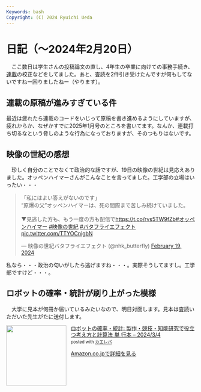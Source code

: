 ```yaml
---
Keywords: bash
Copyright: (C) 2024 Ryuichi Ueda
---
```


# 日記（〜2024年2月20日）

　ここ数日は学生さんの投稿論文の直し、4年生の卒業に向けての事務手続き、[連載](/?page=sd_rusty_bash)の校正などをしてました。あと、査読を2件引き受けたんですが何もしてないですねー困りましたねー（やります）。

## 連載の原稿が進みすぎている件

最近は疲れたら連載のコードをいじって原稿を書き進めるようにしていますが、疲れからか、なぜかすでに2025年1月号のところを書いてます。なんか、連載打ち切るなという脅しのような行為になっておりますが、そのつもりはないです。

## 映像の世紀の感想

　珍しく自分のことでなくて政治的な話ですが、19日の映像の世紀は見応えありました。オッペンハイマーさんがこんなことを言ってました。工学部の立場はいったい・・・

<blockquote class="twitter-tweet"><p lang="ja" dir="ltr">「私にはよい答えがないのです」<br>“原爆の父”オッペンハイマーは、死の間際まで苦しみ続けていました。<br><br>▼見逃した方も、もう一度の方も配信で<a href="https://t.co/rvs5TW9fZb">https://t.co/rvs5TW9fZb</a><a href="https://twitter.com/hashtag/%E3%82%AA%E3%83%83%E3%83%9A%E3%83%B3%E3%83%8F%E3%82%A4%E3%83%9E%E3%83%BC?src=hash&amp;ref_src=twsrc%5Etfw">#オッペンハイマー</a> <a href="https://twitter.com/hashtag/%E6%98%A0%E5%83%8F%E3%81%AE%E4%B8%96%E7%B4%80?src=hash&amp;ref_src=twsrc%5Etfw">#映像の世紀</a> <a href="https://twitter.com/hashtag/%E3%83%90%E3%82%BF%E3%83%95%E3%83%A9%E3%82%A4%E3%82%A8%E3%83%95%E3%82%A7%E3%82%AF%E3%83%88?src=hash&amp;ref_src=twsrc%5Etfw">#バタフライエフェクト</a> <a href="https://t.co/TTYOCnigbN">pic.twitter.com/TTYOCnigbN</a></p>&mdash; 映像の世紀バタフライエフェクト (@nhk_butterfly) <a href="https://twitter.com/nhk_butterfly/status/1759574559643042300?ref_src=twsrc%5Etfw">February 19, 2024</a></blockquote> <script async src="https://platform.twitter.com/widgets.js" charset="utf-8"></script>

私なら・・・政治の匂いがしたら逃げますね・・・。実際そうしてますし。工学部ですけど・・・。

## ロボットの確率・統計が刷り上がった模様

　大学に見本が何冊か届いているみたいなので、明日対面します。見本は査読いただいた先生がたに送付します。

<div class="card">
<div class="krb-amzlt-box" style="margin-bottom:0px;"><div class="krb-amzlt-image" style="float:left;margin:0px 12px 1px 0px;"><a href="https://amzn.to/42jNoZh"><img width="160px" src="https://images-na.ssl-images-amazon.com/images/P/4339046876.09.LZZZZZZZ"></a></div><div class="krb-amzlt-info" style="line-height:120%; margin-bottom: 10px"><div class="krb-amzlt-name" style="margin-bottom:10px;line-height:120%"><a href="https://amzn.to/42jNoZh" name="amazletlink" target="_blank" rel="nofollow" rel="nofollow">ロボットの確率・統計: 製作・競技・知能研究で役立つ考え方と計算法 単
行本 – 2024/3/4</a><div class="krb-amzlt-powered-date" style="font-size:80%;margin-top:5px;line-height:120%">posted with <a href="https://kaereba.com/wind/" title="amazlet" target="_blank" rel="nofollow" rel="nofollow">カエレバ</a></div></div><div class="krb-amzlt-detail"></div><div class="krb-amzlt-sub-info" style="float: left;"><div class="krb-amzlt-link" style="margin-top: 5px"><a href="https://amzn.to/42jNoZh" name="amazletlink" target="_blank" rel="nofollow" rel="nofollow">Amazon.co.jpで詳細を見る</a></div></div></div><div class="krb-amzlt-footer" style="clear: left"></div></div>
</div>


